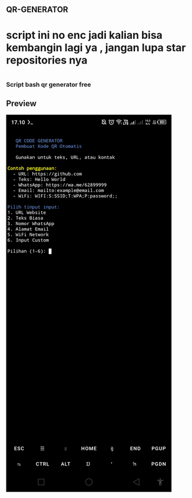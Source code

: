 ## QR-GENERATOR
<h1>script ini no enc jadi kalian bisa kembangin lagi ya , jangan lupa star repositories nya<h1>
<h3>Script bash qr generator free</h3>

## Preview
<img src="ss.jpg"></img>
